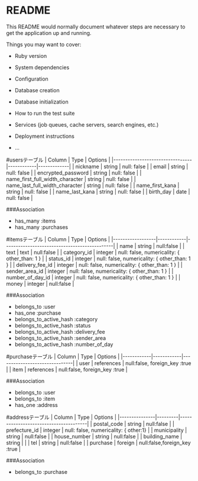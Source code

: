 # README

This README would normally document whatever steps are necessary to get the
application up and running.

Things you may want to cover:

* Ruby version

* System dependencies

* Configuration

* Database creation

* Database initialization

* How to run the test suite

* Services (job queues, cache servers, search engines, etc.)

* Deployment instructions

* ...

#usersテーブル
| Column                          |  Type      | Options     |
|---------------------------------|------------|-------------|
| nickname                        | string     | null: false |
| email                           | string     | null: false |
| encrypted_password              | string     | null: false |
| name_first_full_width_character | string     | null: false |
| name_last_full_width_character  | string     | null: false |
| name_first_kana                 | string     | null: false |
| name_last_kana                  | string     | null: false |
| birth_day                       | date       | null: false |

###Association
- has_many :items
- has_many :purchases

#itemsテーブル
| Column           |  Type      | Options                                      |
|------------------|------------|----------------------------------------------|
| name             | string     | null:false                                   |
| text             | text       | null:false                                   |
| category_id      | integer    | null: false, numericality: { other_than: 1 } |
| status_id        | integer    | null: false, numericality: { other_than: 1 } |
| delivery_fee_id  | integer    | null: false, numericality: { other_than: 1 } |
| sender_area_id   | integer    | null: false, numericality: { other_than: 1 } |
| number_of_day_id | integer    | null: false, numericality: { other_than: 1 } |
| money            | integer    | null:false                                   |

###Association
- belongs_to :user
- has_one :purchase
- belongs_to_active_hash :category
- belongs_to_active_hash :status
- belongs_to_active_hash :delivery_fee
- belongs_to_active_hash :sender_area
- belongs_to_active_hash :number_of_day

#purchaseテーブル
| Column     |  Type      | Options                       |
|------------|------------|-------------------------------|
| user       | references | null:false, foreign_key :true |
| item       | references | null:false, foreign_key :true |

###Association
- belongs_to :user
- belongs_to :item
- has_one :address

#addressテーブル
| Column        |  Type   | Options                               |
|---------------|---------|---------------------------------------|
| postal_code   | string  | null:false                            |
| prefecture_id | integer | null: false, numericality: { other:1} |
| municipality  | string  | null:false                            |
| house_number  | string  | null:false                            |
| building_name | string  |                                       |
| tel           | string  | null:false                            |
| purchase      | foreign | null:false,foreign_key :true          |

###Association
- belongs_to :purchase




